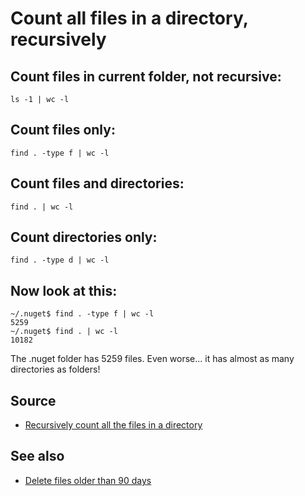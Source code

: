 ﻿# Count all files in a directory, recursively

## Count files in current folder, not recursive:

	ls -1 | wc -l

## Count files only:

	find . -type f | wc -l

## Count files and directories:

	find . | wc -l

## Count directories only:

	find . -type d | wc -l

## Now look at this:

	~/.nuget$ find . -type f | wc -l
	5259
	~/.nuget$ find . | wc -l
	10182

The .nuget folder has 5259 files. Even worse... it has almost as many directories as folders!

## Source

- [Recursively count all the files in a directory](http://superuser.com/questions/198817/recursively-count-all-the-files-in-a-directory)

## See also

- [Delete files older than 90 days](delete_files_older_than_90_days.md)